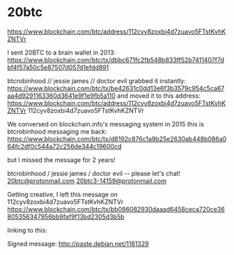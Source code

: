 # 20btc

https://www.blockchain.com/btc/address/112cyv8zoxbi4d7zuavo5FTstKvhKZNTVr

I sent 20BTC to a brain wallet in 2013:
https://www.blockchain.com/btc/tx/dbbc671fc2fb548b833ff52b7411407f7dbf4f57a50c5e87507d057d1efdd891

btcrobinhood // jessie james // doctor evil
grabbed it instantly:
https://www.blockchain.com/btc/tx/be42631c0dd13e6f3b3579c954c5ca67aa4d9291163360d3641e9f1e9fb5a110
and moved it to this address:
https://www.blockchain.com/btc/address/112cyv8zoxbi4d7zuavo5FTstKvhKZNTVr
112cyv8zoxbi4d7zuavo5FTstKvhKZNTVr

We conversed on blockchain.info's messaging system in 2015 this is btcrobinhood messaging me back:
https://www.blockchain.com/btc/tx/d8192c876c1a9b25e2630ab448b086a064fc2df0c544a72c256de344c19600cd

but I missed the message for 2 years!

btcrobinhood / jessie james / doctor evil     -- please let's chat!
20btc@protonmail.com
20btc3-14159@protonmail.com


Getting creative, I left this message on 112cyv8zoxbi4d7zuavo5FTstKvhKZNTVr
https://www.blockchain.com/btc/tx/bb086082930daaad6458ceca720ce36805356347956bb9faf9f13bd2305d3b5b

linking to this:

Signed message:
http://paste.debian.net/1181329
